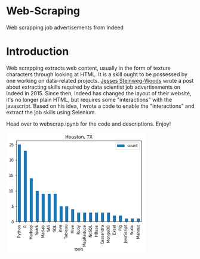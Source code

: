# Web-Scraping
Web scrapping job advertisements from Indeed

# Introduction
Web scrapping extracts web content, usually in the form of texture characters through looking at HTML. 
It is a skill ought to be possessed by one working on data-related projects. 
[Jesses Steinweg-Woods](https://jessesw.com/Data-Science-Skills/) wrote a post about extracting skills required by data scientist job advertisements on Indeed in 2015. 
Since then, Indeed has changed the layout of their website, it's no longer plain HTML, but requires some \"interactions\" with the javascript. 
Based on his idea, I wrote a code to enable the \"interactions\" and extract the job skills using Selenium.

Head over to webscrap.ipynb for the code and descriptions. Enjoy!

<img src=plot.png>
